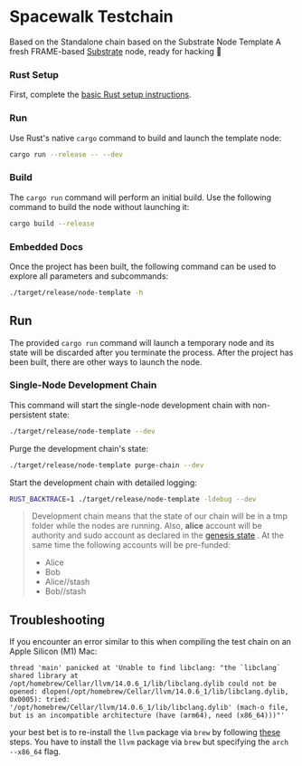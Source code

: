 # Spacewalk Testchain

Based on the Standalone chain based on the Substrate Node Template
A fresh FRAME-based [Substrate](https://www.substrate.io/) node, ready for hacking :rocket:

### Rust Setup

First, complete the [basic Rust setup instructions](./docs/rust-setup.md).

### Run

Use Rust's native `cargo` command to build and launch the template node:

```sh
cargo run --release -- --dev
```

### Build

The `cargo run` command will perform an initial build. Use the following command to build the node
without launching it:

```sh
cargo build --release
```

### Embedded Docs

Once the project has been built, the following command can be used to explore all parameters and
subcommands:

```sh
./target/release/node-template -h
```

## Run

The provided `cargo run` command will launch a temporary node and its state will be discarded after
you terminate the process. After the project has been built, there are other ways to launch the
node.

### Single-Node Development Chain

This command will start the single-node development chain with non-persistent state:

```bash
./target/release/node-template --dev
```

Purge the development chain's state:

```bash
./target/release/node-template purge-chain --dev
```

Start the development chain with detailed logging:

```bash
RUST_BACKTRACE=1 ./target/release/node-template -ldebug --dev
```

> Development chain means that the state of our chain will be in a tmp folder while the nodes are
> running. Also, **alice** account will be authority and sudo account as declared in the
> [genesis state](https://github.com/substrate-developer-hub/substrate-node-template/blob/main/node/src/chain_spec.rs#L49)
> .
> At the same time the following accounts will be pre-funded:
> - Alice
> - Bob
> - Alice//stash
> - Bob//stash

## Troubleshooting

If you encounter an error similar to this when compiling the test chain on an Apple Silicon (M1) Mac:

```
thread 'main' panicked at 'Unable to find libclang: "the `libclang` shared library at /opt/homebrew/Cellar/llvm/14.0.6_1/lib/libclang.dylib could not be opened: dlopen(/opt/homebrew/Cellar/llvm/14.0.6_1/lib/libclang.dylib, 0x0005): tried: '/opt/homebrew/Cellar/llvm/14.0.6_1/lib/libclang.dylib' (mach-o file, but is an incompatible architecture (have (arm64), need (x86_64)))"' 
```

your best bet is to re-install the `llvm` package via `brew` by following [these](https://stackoverflow.com/a/71925201)
steps.
You have to install the `llvm` package via `brew` but specifying the `arch --x86_64` flag.
